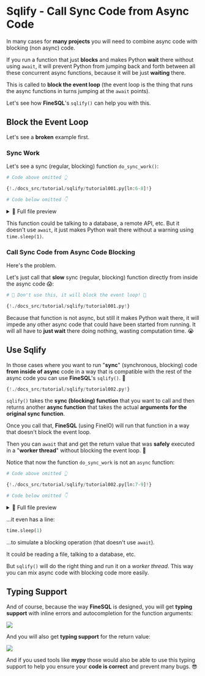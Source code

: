 # Sqlify - Call Sync Code from Async Code

In many cases for **many projects** you will need to combine async code with blocking (non async) code.

If you run a function that just **blocks** and makes Python **wait** there without using `await`, it will prevent Python from jumping back and forth between all these concurrent async functions, because it will be just **waiting** there.

This is called to **block the event loop** (the event loop is the thing that runs the async functions in turns jumping at the `await` points).

Let's see how **FineSQL**'s `sqlify()` can help you with this.

## Block the Event Loop

Let's see a **broken** example first.

### Sync Work

Let's see a sync (regular, blocking) function `do_sync_work()`:

```Python hl_lines="3-5"
# Code above omitted 👆

{!./docs_src/tutorial/sqlify/tutorial001.py[ln:6-8]!}

# Code below omitted 👇
```

<details>
<summary>👀 Full file preview</summary>

```Python
# 🚨 Don't use this, it will block the event loop! 🚨

{!./docs_src/tutorial/sqlify/tutorial001.py!}
```

</details>

This function could be talking to a database, a remote API, etc. But it doesn't use `await`, it just makes Python wait there without a warning using `time.sleep(1)`.

### Call Sync Code from Async Code Blocking

Here's the problem.

Let's just call that **slow** sync (regular, blocking) function directly from inside the async code 😱:

```Python hl_lines="14"
# 🚨 Don't use this, it will block the event loop! 🚨

{!./docs_src/tutorial/sqlify/tutorial001.py!}
```

Because that function is not async, but still it makes Python wait there, it will impede any other async code that could have been started from running. It will all have to **just wait** there doing nothing, wasting computation time. 😭

## Use Sqlify

In those cases where you want to run "**sync**" (synchronous, blocking) code **from inside of async** code in a way that is compatible with the rest of the async code you can use **FineSQL**'s `sqlify()`. 🚀

```Python hl_lines="4  13"
{!./docs_src/tutorial/sqlify/tutorial002.py!}
```

`sqlify()` takes the **sync (blocking) function** that you want to call and then returns another **async function** that takes the actual **arguments for the original sync function**.

Once you call that, **FineSQL** (using FineIO) will run that function in a way that doesn't block the event loop.

Then you can `await` that and get the return value that was **safely** executed in a "**worker thread**" without blocking the event loop. 🎉

Notice that now the function `do_sync_work` is not an `async` function:

```Python hl_lines="3-5"
# Code above omitted 👆

{!./docs_src/tutorial/sqlify/tutorial002.py[ln:7-9]!}

# Code below omitted 👇
```

<details>
<summary>👀 Full file preview</summary>

```Python
{!./docs_src/tutorial/sqlify/tutorial002.py!}
```

</details>

...it even has a line:

```python
time.sleep(1)
```

...to simulate a blocking operation (that doesn't use `await`).

It could be reading a file, talking to a database, etc.

But `sqlify()` will do the right thing and run it on a *worker thread*. This way you can mix async code with blocking code more easily.

## Typing Support

And of course, because the way **FineSQL** is designed, you will get **typing support** with inline errors and autocompletion for the function arguments:

<img class="shadow" src="/img/tutorial/sqlify/image01.png">

And you will also get **typing support** for the return value:

<img class="shadow" src="/img/tutorial/sqlify/image02.png">

And if you used tools like **mypy** those would also be able to use this typing support to help you ensure your **code is correct** and prevent many bugs. 😎
